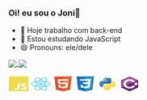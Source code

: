 ### Oi! eu sou o Joni👋

- 🔭 Hoje trabalho com back-end
- 🌱 Estou estudando JavaScript
- 😄 Pronouns: ele/dele

<div>
<a href="https://github.com/jonathanjoni">
  <img width="48%" align="center" src="https://github-readme-stats.vercel.app/api?username=jonathanjoni/jonathanjoni/&show_icons=true&theme=dracula&include_all_commits=true&count_private=true"/>
  <img width="48%" align="center" src="https://github-readme-stats.vercel.app/api/top-langs?username=jonathanjoni/jonathanjoni/&layout=compact&langs_count=8&theme=dracula"/>
</a>
</div>

<div style="display: inline_block"><br>
  <img align="center" alt="Joni-Js" height="30" width="40" src="https://raw.githubusercontent.com/devicons/devicon/master/icons/javascript/javascript-plain.svg">
  <img align="center" alt="Joni-React" height="30" width="40" src="https://raw.githubusercontent.com/devicons/devicon/master/icons/react/react-original.svg">
  <img align="center" alt="Joni-HTML" height="30" width="40" src="https://raw.githubusercontent.com/devicons/devicon/master/icons/html5/html5-original.svg">
  <img align="center" alt="Joni-CSS" height="30" width="40" src="https://raw.githubusercontent.com/devicons/devicon/master/icons/css3/css3-original.svg">
  <img align="center" alt="Joni-Python" height="30" width="40" src="https://raw.githubusercontent.com/devicons/devicon/master/icons/python/python-original.svg">
  <img align="center" alt="Joni-Csharp" height="30" width="40" src="https://raw.githubusercontent.com/devicons/devicon/master/icons/csharp/csharp-original.svg">
</div>
